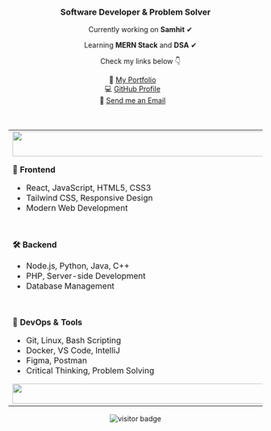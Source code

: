 
<div align="center">
  <h3>Software Developer & Problem Solver</h3>
  <p>&nbsp;&nbsp;&nbsp;&nbsp;&nbsp;Currently working on <strong>Samhit</strong>&nbsp;✔</p>
  <p>&nbsp;&nbsp;&nbsp;&nbsp;&nbsp;Learning <strong>MERN Stack</strong> and <strong>DSA</strong>&nbsp;✔</p>
  <p>&nbsp;&nbsp;&nbsp;&nbsp;&nbsp;Check my links below&nbsp;👇</p>
  📌 <a href="https://adityaaishwarya.vercel.app">My Portfolio</a>&nbsp;&nbsp;&nbsp;<br />
  💻 <a href="https://github.com/Aditya1286">GitHub Profile</a>&nbsp;&nbsp;&nbsp;<br/>
  📧 <a href="mailto:aishwaryaaditya2@gmail.com">Send me an Email</a>&nbsp;&nbsp;&nbsp;<br />
  
</div><br /><br />
<table>
  <td>
    <img src="https://i.ibb.co/qB2dNN7/blank.png" style="width: 675px; height:50px;" />
    <p><strong>🎨 Frontend</strong></p>
    <ul>
      <li>React, JavaScript, HTML5, CSS3</li>
      <li>Tailwind CSS, Responsive Design</li>
      <li>Modern Web Development</li>
    </ul>
    <br /><p><strong>🛠 Backend</strong></p>
    <ul>
      <li>Node.js, Python, Java, C++</li>
      <li>PHP, Server-side Development</li>
      <li>Database Management</li>
    </ul>
    <br /><p><strong>📁 DevOps & Tools</strong></p>
    <ul>
      <li>Git, Linux, Bash Scripting</li>
      <li>Docker, VS Code, IntelliJ</li>
      <li>Figma, Postman</li>
      <li>Critical Thinking, Problem Solving</li>
    </ul>
    <img src="https://i.ibb.co/qB2dNN7/blank.png" style="width: 675px; height:40px" />
  </td>
  <td>
    <img src="https://i.ibb.co/5Xgh5nKP/image.png" alt="image" border="0"/>
  </td>
</table>
<div align="center">
  <img src="https://camo.githubusercontent.com/5fbdd47f44d00b3ba7bfc202359b1a7873f5d8c9b3fc460827cba803c12a3e4a/68747470733a2f2f692e6962622e636f2f35586768356e4b502f696d6167652e706e67" alt="visitor badge"/>
</div>
